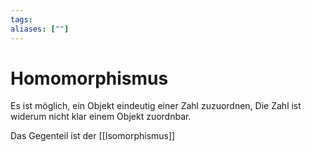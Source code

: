 ```yaml
---
tags:
aliases: [""]
---
```


# Homomorphismus
Es ist möglich, ein Objekt eindeutig einer Zahl zuzuordnen, Die Zahl ist widerum nicht klar einem Objekt zuordnbar.

Das Gegenteil ist der [[Isomorphismus]] 